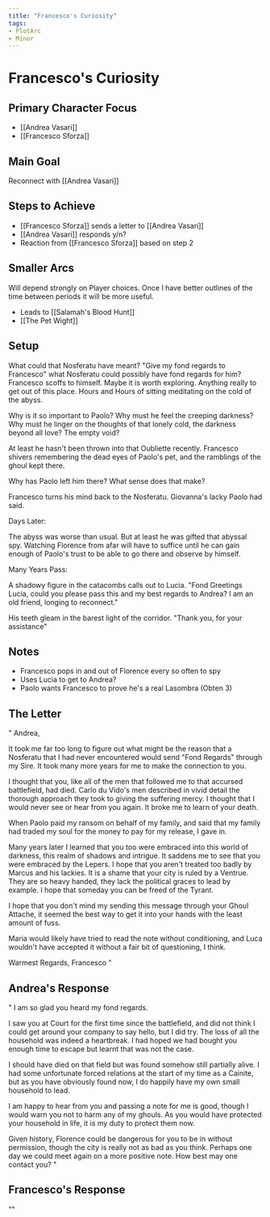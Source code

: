 ```yaml
---
title: "Francesco's Curiosity"
tags:
- PlotArc
- Minor
---
```


# Francesco's Curiosity
## Primary Character Focus
- [[Andrea Vasari]]
- [[Francesco Sforza]]


## Main Goal
Reconnect with [[Andrea Vasari]]

## Steps to Achieve
 - [[Francesco Sforza]] sends a letter to [[Andrea Vasari]]
 - [[Andrea Vasari]] responds y/n?
 - Reaction from [[Francesco Sforza]] based on step 2

## Smaller Arcs
Will depend strongly on Player choices.  Once I have better outlines of the time between periods it will be more useful.

- Leads to [[Salamah's Blood Hunt]]
- [[The Pet Wight]]

## Setup

What could that Nosferatu have meant? "Give my fond regards to Francesco" what Nosferatu could possibly have fond regards for him? Francesco scoffs to himself. Maybe it is worth exploring. Anything really to get out of this place. Hours and Hours of sitting meditating on the cold of the abyss. 

Why is it so important to Paolo? Why must he feel the creeping darkness? Why must he linger on the thoughts of that lonely cold, the darkness beyond all love? The empty void?

At least he hasn't been thrown into that Oubliette recently. Francesco shivers remembering the dead eyes of Paolo's pet, and the ramblings of the ghoul kept there. 

Why has Paolo left him there? What sense does that make? 

Francesco turns his mind back to the Nosferatu. Giovanna's lacky Paolo had said. 

Days Later:

The abyss was worse than usual. But at least he was gifted that abyssal spy. Watching Florence from afar will have to suffice until he can gain enough of Paolo's trust to be able to go there and observe by himself.

Many Years Pass:

A shadowy figure in the catacombs calls out to Lucia. "Fond Greetings Lucia, could you please pass this and my best regards to Andrea? I am an old friend, longing to reconnect."

His teeth gleam in the barest light of the corridor. "Thank you, for your assistance"

## Notes
- Francesco pops in and out of Florence every so often to spy
- Uses Lucia to get to Andrea?
- Paolo wants Francesco to prove he's a real Lasombra (Obten 3)

## The Letter

"
Andrea, 

It took me far too long to figure out what might be the reason that a Nosferatu that I had never encountered would send "Fond Regards" through my Sire. It took many more years for me to make the connection to you. 

I thought that you, like all of the men that followed me to that accursed battlefield, had died. Carlo du Vido's men described in vivid detail the thorough approach they took to giving the suffering mercy. I thought that I would never see or hear from you again. It broke me to learn of your death.

When Paolo paid my ransom on behalf of my family, and said that my family had traded my soul for the money to pay for my release, I gave in.

Many years later I learned that you too were embraced into this world of darkness, this realm of shadows and intrigue. It saddens me to see that you were embraced by the Lepers. I hope that you aren't treated too badly by Marcus and his lackies. It is a shame that your city is ruled by a Ventrue. They are so heavy handed, they lack the political graces to lead by example. I hope that someday you can be freed of the Tyrant.

I hope that you don't mind my sending this message through your Ghoul Attache, it seemed the best way to get it into your hands with the least amount of fuss. 

Maria would likely have tried to read the note without conditioning, and Luca wouldn't have accepted it without a fair bit of questioning, I think. 

Warmest Regards, 
Francesco
"

## Andrea's Response
"
I am so glad you heard my fond regards. 

I saw you at Court for the first time since the battlefield, and did not think I could get around your company to say hello, but I did try. The loss of all the household was indeed a heartbreak. I had hoped we had bought you enough time to escape but learnt that was not the case. 

I should have died on that field but was found somehow still partially alive. I had some unfortunate forced relations at the start of my time as a Cainite, but as you have obviously found now, I do happily have my own small household to lead. 

I am happy to hear from you and passing a note for me is good, though I would warn you not to harm any of my ghouls. As you would have protected your household in life, it is my duty to protect them now. 

Given history, Florence could be dangerous for you to be in without permission, though the city is really not as bad as you think. Perhaps one day we could meet again on a more positive note. How best may one contact you?
"

## Francesco's Response

""